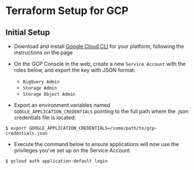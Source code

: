 # Terraform Setup for GCP

## Initial Setup
- Download and install [Google Cloud CLI](https://cloud.google.com/sdk/docs/install-sdk) for your platform, following the instructions on the page


- On the GCP Console in the web, create a new `Service Account` with the roles below, and export the key with JSON format:
    - `BigQuery Admin`
    - `Storage Admin` 
    - `Storage Object Admin`

- Export an environment variables named `GOOGLE_APPLICATION_CREDENTIALS` pointing to the full path where the .json credentials file is located:
    
```
$ export GOOGLE_APPLICATION_CREDENTIALS=/some/path/to/gcp-credentials.json
```

- Execute the command below to ensure applications will now use the privileges you've set up on the Service Account

```
$ gcloud auth application-default login
```
